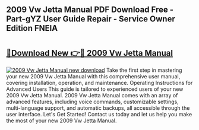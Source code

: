 ## 2009 Vw Jetta Manual PDF Download Free - Part-gYZ User Guide Repair - Service Owner Edition FNElA

# <h2><a href="http://bc28020.oget.top/?id=2009+Vw+Jetta+Manual">🔗Download New 👉🔴 2009 Vw Jetta Manual</a></h2>

[![2009 Vw Jetta Manual new download](https://i.imgur.com/5g1atiW.png)](http://bc28020.oget.top/?id=2009+Vw+Jetta+Manual)
Take the first step in mastering your new 2009 Vw Jetta Manual with this comprehensive user manual, covering installation, operation, and maintenance. Operating Instructions for Advanced Users This guide is tailored to experienced users of your new 2009 Vw Jetta Manual. 2009 Vw Jetta Manual comes with an array of advanced features, including voice commands, customizable settings, multi-language support, and automatic backups, all accessible through the user interface. Let's Get Started! Contact us today and let us help you make the most of your new 2009 Vw Jetta Manual.
